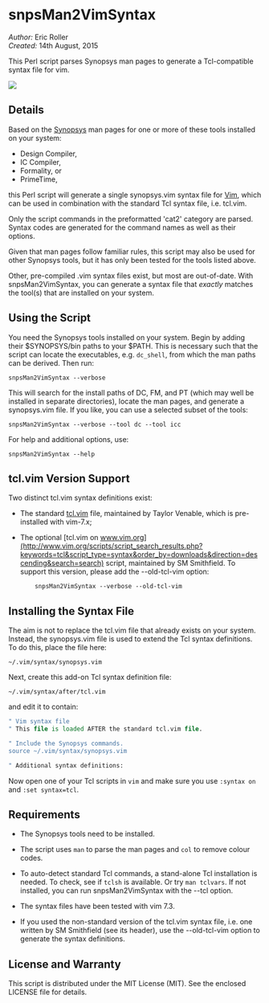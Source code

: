 # snpsMan2VimSyntax

_Author:_ Eric Roller<br>
_Created:_ 14th August, 2015

This Perl script parses Synopsys man pages to generate a Tcl-compatible syntax
file for vim.

![](https://raw.github.com/rolleric/snpsMan2VimSyntax/master/syntax_example.png)

## Details

Based on the [Synopsys](http://www.synopsys.com) man pages for one or more of
these tools installed on your system:

* Design Compiler,
* IC Compiler,
* Formality, or
* PrimeTime,

this Perl script will generate a single synopsys.vim syntax file for
[Vim](http://www.vim.org), which can be used in combination with the standard
Tcl syntax file, i.e. tcl.vim.

Only the script commands in the preformatted 'cat2' category are parsed. Syntax
codes are generated for the command names as well as their options.

Given that man pages follow familiar rules, this script may also be used for
other Synopsys tools, but it has only been tested for the tools listed above.

Other, pre-compiled .vim syntax files exist, but most are out-of-date. With
snpsMan2VimSyntax, you can generate a syntax file that _exactly_ matches the
tool(s) that are installed on your system.


## Using the Script

You need the Synopsys tools installed on your system. Begin by adding their
$SYNOPSYS/bin paths to your $PATH. This is necessary such that the script
can locate the executables, e.g. `dc_shell`, from which the man paths can be
derived. Then run:

	snpsMan2VimSyntax --verbose

This will search for the install paths of DC, FM, and PT (which may well be
installed in separate directories), locate the man pages, and generate a
synopsys.vim file. If you like, you can use a selected subset of the tools:

	snpsMan2VimSyntax --verbose --tool dc --tool icc

For help and additional options, use:

	snpsMan2VimSyntax --help


## tcl.vim Version Support

Two distinct tcl.vim syntax definitions exist:

*   The standard [tcl.vim](ftp://ftp.vim.org/pub/vim/runtime/syntax/tcl.vim)
    file, maintained by Taylor Venable, which is pre-installed with vim-7.x;

*   The optional [tcl.vim on www.vim.org](http://www.vim.org/scripts/script_search_results.php?keywords=tcl&script_type=syntax&order_by=downloads&direction=descending&search=search)
    script, maintained by SM Smithfield. To support this version, please add
    the --old-tcl-vim option:

            snpsMan2VimSyntax --verbose --old-tcl-vim


## Installing the Syntax File

The aim is not to replace the tcl.vim file that already exists on your
system. Instead, the synopsys.vim file is used to extend the Tcl syntax
definitions. To do this, place the file here:

	~/.vim/syntax/synopsys.vim

Next, create this add-on Tcl syntax definition file:

	~/.vim/syntax/after/tcl.vim

and edit it to contain:

```tcl
" Vim syntax file
" This file is loaded AFTER the standard tcl.vim file.

" Include the Synopsys commands.
source ~/.vim/syntax/synopsys.vim

" Additional syntax definitions:

```

Now open one of your Tcl scripts in `vim` and make sure you use `:syntax on`
and `:set syntax=tcl`.


## Requirements

* The Synopsys tools need to be installed.

* The script uses `man` to parse the man pages
  and `col` to remove colour codes.

* To auto-detect standard Tcl commands, a stand-alone Tcl installation is
  needed. To check, see if `tclsh` is available. Or try `man tclvars`.
  If not installed, you can run snpsMan2VimSyntax with the --tcl option.

* The syntax files have been tested with vim 7.3.

* If you used the non-standard version of the tcl.vim syntax file, i.e.
  one written by SM Smithfield (see its header), use the --old-tcl-vim
  option to generate the syntax definitions.


## License and Warranty

This script is distributed under the MIT License (MIT).
See the enclosed LICENSE file for details.

